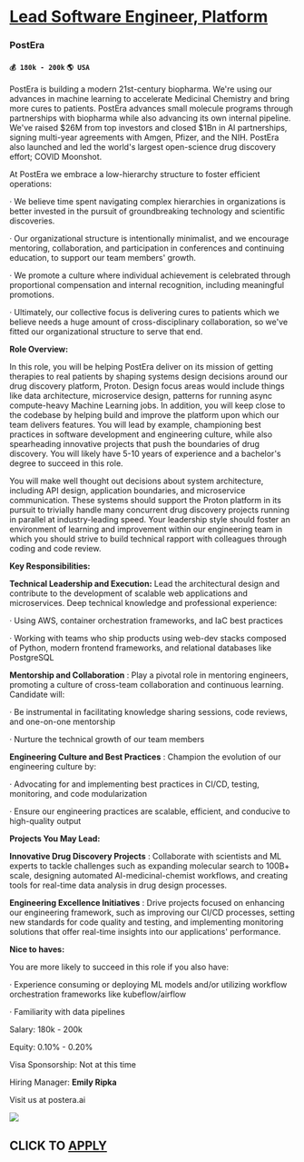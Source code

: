 # [Lead Software Engineer, Platform](https://www.remotewlb.com/apply/lead-software-engineer-platform-70033)  
### PostEra  
#### `💰 180k - 200k` `🌎 USA`  

PostEra is building a modern 21st-century biopharma. We're using our advances in machine learning to accelerate Medicinal Chemistry and bring more cures to patients. PostEra advances small molecule programs through partnerships with biopharma while also advancing its own internal pipeline. We've raised $26M from top investors and closed $1Bn in AI partnerships, signing multi-year agreements with Amgen, Pfizer, and the NIH. PostEra also launched and led the world's largest open-science drug discovery effort; COVID Moonshot.

  

At PostEra we embrace a low-hierarchy structure to foster efficient operations:

· We believe time spent navigating complex hierarchies in organizations is better invested in the pursuit of groundbreaking technology and scientific discoveries.

· Our organizational structure is intentionally minimalist, and we encourage mentoring, collaboration, and participation in conferences and continuing education, to support our team members' growth.

· We promote a culture where individual achievement is celebrated through proportional compensation and internal recognition, including meaningful promotions.

· Ultimately, our collective focus is delivering cures to patients which we believe needs a huge amount of cross-disciplinary collaboration, so we've fitted our organizational structure to serve that end.

  

 **Role Overview:**

In this role, you will be helping PostEra deliver on its mission of getting therapies to real patients by shaping systems design decisions around our drug discovery platform, Proton. Design focus areas would include things like data architecture, microservice design, patterns for running async compute-heavy Machine Learning jobs. In addition, you will keep close to the codebase by helping build and improve the platform upon which our team delivers features. You will lead by example, championing best practices in software development and engineering culture, while also spearheading innovative projects that push the boundaries of drug discovery. You will likely have 5-10 years of experience and a bachelor's degree to succeed in this role.

  

You will make well thought out decisions about system architecture, including API design, application boundaries, and microservice communication. These systems should support the Proton platform in its pursuit to trivially handle many concurrent drug discovery projects running in parallel at industry-leading speed. Your leadership style should foster an environment of learning and improvement within our engineering team in which you should strive to build technical rapport with colleagues through coding and code review.

  

 **Key Responsibilities:**

 **Technical Leadership and Execution:** Lead the architectural design and contribute to the development of scalable web applications and microservices. Deep technical knowledge and professional experience:

· Using AWS, container orchestration frameworks, and IaC best practices

· Working with teams who ship products using web-dev stacks composed of Python, modern frontend frameworks, and relational databases like PostgreSQL

  

 **Mentorship and Collaboration** : Play a pivotal role in mentoring engineers, promoting a culture of cross-team collaboration and continuous learning. Candidate will:

· Be instrumental in facilitating knowledge sharing sessions, code reviews, and one-on-one mentorship

· Nurture the technical growth of our team members

  

 **Engineering Culture and Best Practices** : Champion the evolution of our engineering culture by:

· Advocating for and implementing best practices in CI/CD, testing, monitoring, and code modularization

· Ensure our engineering practices are scalable, efficient, and conducive to high-quality output

  

 **Projects You May Lead:**

 **Innovative Drug Discovery Projects** : Collaborate with scientists and ML experts to tackle challenges such as expanding molecular search to 100B+ scale, designing automated AI-medicinal-chemist workflows, and creating tools for real-time data analysis in drug design processes.

  

 **Engineering Excellence Initiatives** : Drive projects focused on enhancing our engineering framework, such as improving our CI/CD processes, setting new standards for code quality and testing, and implementing monitoring solutions that offer real-time insights into our applications' performance.

  

 **Nice to haves:**

You are more likely to succeed in this role if you also have:

· Experience consuming or deploying ML models and/or utilizing workflow orchestration frameworks like kubeflow/airflow

· Familiarity with data pipelines

Salary: 180k - 200k

Equity: 0.10% - 0.20%

Visa Sponsorship: Not at this time

Hiring Manager: **Emily Ripka**

  

Visit us at postera.ai

![](https://remotive.com/job/track/1900598/blank.gif?source=public_api)  
## CLICK TO [APPLY](https://www.remotewlb.com/apply/lead-software-engineer-platform-70033)

